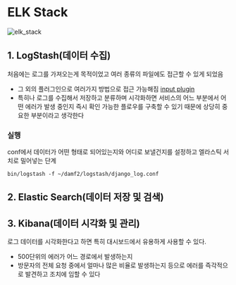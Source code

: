 # ELK Stack
![elk_stack](https://www.guru99.com/images/tensorflow/082918_1504_ELKStackTut1.png)

## 1. LogStash(데이터 수집)
처음에는 로그를 가져오는게 목적이었고 여러 종류의 파일에도 접근할 수 있게 되었음
- 그 외의 플러그인으로 여러가지 방법으로 접근 가능해짐 [input plugin](https://www.elastic.co/docs/reference/logstash/plugins/input-plugins)
- 특히나 로그를 수집해서 저장하고 분류하며 시각화하면 서비스의 어느 부분에서 어떤 에러가 발생 중인지 즉시 확인 가능한 플로우를 구축할 수 있기 때문에 상당히 중요한 부분이라고 생각한다
### 실행
conf에서 데이터가 어떤 형태로 되어있는지와 어디로 보낼건지를 설정하고 엘라스틱 서치로 밀어넣는 단계
```
bin/logstash -f ~/damf2/logstash/django_log.conf
```

## 2. Elastic Search(데이터 저장 및 검색)

## 3. Kibana(데이터 시각화 및 관리)
로그 데이터를 시각화한다고 하면 특히 대시보드에서 유용하게 사용할 수 있다.
- 500단위의 에러가 어느 경로에서 발생하는지
- 방문자의 전체 요청 중에서 얼마나 많은 비율로 발생하는지 등으로 에러를 즉각적으로 발견하고 조치에 임할 수 있다
